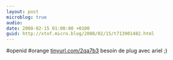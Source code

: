 ```yaml
---
layout: post
microblog: true
audio: 
date: 2008-02-15 01:00:00 +0100
guid: http://xtof.micro.blog/2008/02/15/t713901482.html
---
```

#openid #orange [tinyurl.com/2qa7b3](http://tinyurl.com/2qa7b3) besoin de plug avec ariel ;)
